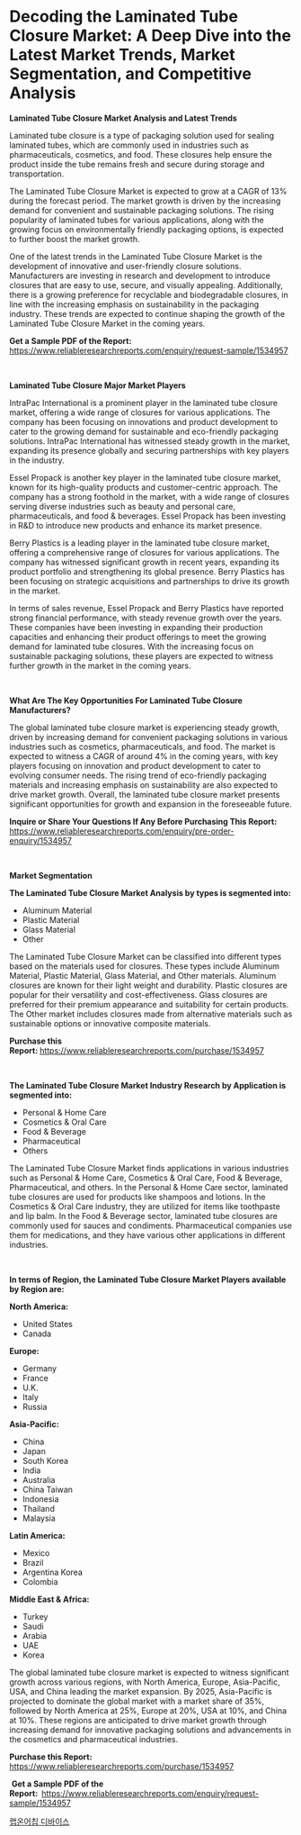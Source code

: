 <p><h1>Decoding the Laminated Tube Closure Market: A Deep Dive into the Latest Market Trends, Market Segmentation, and Competitive Analysis</h1></p><p><strong>Laminated Tube Closure Market Analysis and Latest Trends</strong></p>
<p><p>Laminated tube closure is a type of packaging solution used for sealing laminated tubes, which are commonly used in industries such as pharmaceuticals, cosmetics, and food. These closures help ensure the product inside the tube remains fresh and secure during storage and transportation.</p><p>The Laminated Tube Closure Market is expected to grow at a CAGR of 13% during the forecast period. The market growth is driven by the increasing demand for convenient and sustainable packaging solutions. The rising popularity of laminated tubes for various applications, along with the growing focus on environmentally friendly packaging options, is expected to further boost the market growth.</p><p>One of the latest trends in the Laminated Tube Closure Market is the development of innovative and user-friendly closure solutions. Manufacturers are investing in research and development to introduce closures that are easy to use, secure, and visually appealing. Additionally, there is a growing preference for recyclable and biodegradable closures, in line with the increasing emphasis on sustainability in the packaging industry. These trends are expected to continue shaping the growth of the Laminated Tube Closure Market in the coming years.</p></p>
<p><strong>Get a Sample PDF of the Report:&nbsp;</strong> <a href="https://www.reliableresearchreports.com/enquiry/request-sample/1534957">https://www.reliableresearchreports.com/enquiry/request-sample/1534957</a></p>
<p>&nbsp;</p>
<p><strong>Laminated Tube Closure Major Market Players</strong></p>
<p><p>IntraPac International is a prominent player in the laminated tube closure market, offering a wide range of closures for various applications. The company has been focusing on innovations and product development to cater to the growing demand for sustainable and eco-friendly packaging solutions. IntraPac International has witnessed steady growth in the market, expanding its presence globally and securing partnerships with key players in the industry.</p><p>Essel Propack is another key player in the laminated tube closure market, known for its high-quality products and customer-centric approach. The company has a strong foothold in the market, with a wide range of closures serving diverse industries such as beauty and personal care, pharmaceuticals, and food & beverages. Essel Propack has been investing in R&D to introduce new products and enhance its market presence.</p><p>Berry Plastics is a leading player in the laminated tube closure market, offering a comprehensive range of closures for various applications. The company has witnessed significant growth in recent years, expanding its product portfolio and strengthening its global presence. Berry Plastics has been focusing on strategic acquisitions and partnerships to drive its growth in the market.</p><p>In terms of sales revenue, Essel Propack and Berry Plastics have reported strong financial performance, with steady revenue growth over the years. These companies have been investing in expanding their production capacities and enhancing their product offerings to meet the growing demand for laminated tube closures. With the increasing focus on sustainable packaging solutions, these players are expected to witness further growth in the market in the coming years.</p></p>
<p>&nbsp;</p>
<p><strong>What Are The Key Opportunities For Laminated Tube Closure Manufacturers?</strong></p>
<p><p>The global laminated tube closure market is experiencing steady growth, driven by increasing demand for convenient packaging solutions in various industries such as cosmetics, pharmaceuticals, and food. The market is expected to witness a CAGR of around 4% in the coming years, with key players focusing on innovation and product development to cater to evolving consumer needs. The rising trend of eco-friendly packaging materials and increasing emphasis on sustainability are also expected to drive market growth. Overall, the laminated tube closure market presents significant opportunities for growth and expansion in the foreseeable future.</p></p>
<p><strong>Inquire or Share Your Questions If Any Before Purchasing This Report:</strong> <a href="https://www.reliableresearchreports.com/enquiry/pre-order-enquiry/1534957">https://www.reliableresearchreports.com/enquiry/pre-order-enquiry/1534957</a></p>
<p>&nbsp;</p>
<p><strong>Market Segmentation</strong></p>
<p><strong>The Laminated Tube Closure Market Analysis by types is segmented into:</strong></p>
<p><ul><li>Aluminum Material</li><li>Plastic Material</li><li>Glass Material</li><li>Other</li></ul></p>
<p><p>The Laminated Tube Closure Market can be classified into different types based on the materials used for closures. These types include Aluminum Material, Plastic Material, Glass Material, and Other materials. Aluminum closures are known for their light weight and durability. Plastic closures are popular for their versatility and cost-effectiveness. Glass closures are preferred for their premium appearance and suitability for certain products. The Other market includes closures made from alternative materials such as sustainable options or innovative composite materials.</p></p>
<p><strong>Purchase this Report:&nbsp;</strong><a href="https://www.reliableresearchreports.com/purchase/1534957">https://www.reliableresearchreports.com/purchase/1534957</a></p>
<p>&nbsp;</p>
<p><strong>The Laminated Tube Closure Market Industry Research by Application is segmented into:</strong></p>
<p><ul><li>Personal & Home Care</li><li>Cosmetics & Oral Care</li><li>Food & Beverage</li><li>Pharmaceutical</li><li>Others</li></ul></p>
<p><p>The Laminated Tube Closure Market finds applications in various industries such as Personal & Home Care, Cosmetics & Oral Care, Food & Beverage, Pharmaceutical, and others. In the Personal & Home Care sector, laminated tube closures are used for products like shampoos and lotions. In the Cosmetics & Oral Care industry, they are utilized for items like toothpaste and lip balm. In the Food & Beverage sector, laminated tube closures are commonly used for sauces and condiments. Pharmaceutical companies use them for medications, and they have various other applications in different industries.</p></p>
<p>&nbsp;</p>
<p><strong>In terms of Region, the Laminated Tube Closure Market Players available by Region are:</strong></p>
<p>
    <p> <strong> North America: </strong>
        <ul>
            <li>United States</li>
            <li>Canada</li>
        </ul>
        </p> 
    <p> <strong> Europe: </strong>
        <ul>
            <li>Germany</li>
            <li>France</li>
            <li>U.K.</li>
            <li>Italy</li>
            <li>Russia</li>
        </ul>
        </p> 
    <p> <strong> Asia-Pacific: </strong>
        <ul>
            <li>China</li>
            <li>Japan</li>
            <li>South Korea</li>
            <li>India</li>
            <li>Australia</li>
            <li>China Taiwan</li>
            <li>Indonesia</li>
            <li>Thailand</li>
            <li>Malaysia</li>
        </ul>
        </p> 
    <p> <strong> Latin America: </strong>
        <ul>
            <li>Mexico</li>
            <li>Brazil</li>
            <li>Argentina Korea</li>
            <li>Colombia</li>
        </ul>
        </p> 
    <p> <strong> Middle East & Africa: </strong>
        <ul>
            <li>Turkey</li>
            <li>Saudi</li>
            <li>Arabia</li>
            <li>UAE</li>
            <li>Korea</li>
        </ul>
    </p>
    </p>
<p><p>The global laminated tube closure market is expected to witness significant growth across various regions, with North America, Europe, Asia-Pacific, USA, and China leading the market expansion. By 2025, Asia-Pacific is projected to dominate the global market with a market share of 35%, followed by North America at 25%, Europe at 20%, USA at 10%, and China at 10%. These regions are anticipated to drive market growth through increasing demand for innovative packaging solutions and advancements in the cosmetics and pharmaceutical industries.</p></p>
<p><strong>Purchase this Report: </strong><a href="https://www.reliableresearchreports.com/purchase/1534957">https://www.reliableresearchreports.com/purchase/1534957</a></p>
<p>&nbsp;<strong>Get a Sample PDF of the Report:&nbsp;&nbsp;</strong><a href="https://www.reliableresearchreports.com/enquiry/request-sample/1534957">https://www.reliableresearchreports.com/enquiry/request-sample/1534957</a></p>
<p><strong></strong></p>
<p><p><a href="https://github.com/FelipeGrrady654556/Market-Research-Report-List-1/blob/main/55883015898.md">랩온어칩 디바이스</a></p></p>